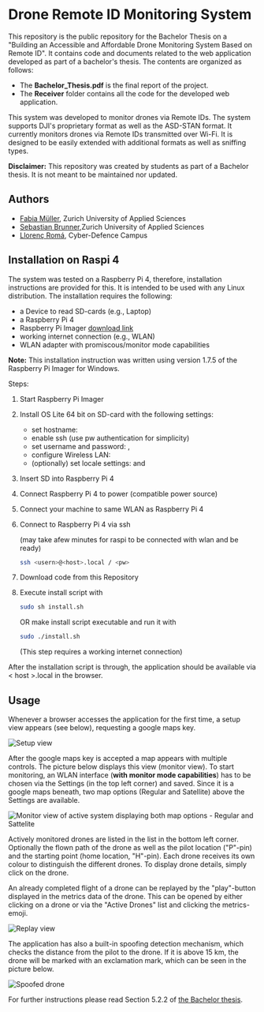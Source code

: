 # Drone Remote ID Monitoring System
This repository is the public repository for the Bachelor Thesis on a "Building an Accessible and Affordable Drone Monitoring System Based on Remote ID". It contains code and documents related to the web application developed as part of a bachelor's thesis. The contents are organized as follows:

+ The **Bachelor_Thesis.pdf** is the final report of the project.
+ The **Receiver** folder contains all the code for the developed web application.

This system was developed to monitor drones via Remote IDs. The 
system supports DJI's proprietary format as well as the ASD-STAN format. 
It currently monitors drones via Remote IDs transmitted over Wi-Fi. It is designed to 
be easily extended with additional formats as well as 
sniffing types.

**Disclaimer:** This repository was created by students as part of a Bachelor thesis. It is not meant to be maintained nor updated.

## Authors
- [Fabia Müller](https://github.com/alessmlr), Zurich University of Applied Sciences
- [Sebastian Brunner](https://github.com/Wernerson),Zurich University of Applied Sciences
- [Llorenç Romá](https://github.com/llorencroma),  Cyber-Defence Campus

## Installation on Raspi 4
The system was tested on a Raspberry Pi 4, therefore, installation instructions are provided for this. It is intended to be used with any Linux distribution. The installation requires the following:
- a Device to read SD-cards (e.g., Laptop)
- a Raspberry Pi 4
- Raspberry Pi Imager [download link](https://www.raspberrypi.com/software/)
- working internet connection (e.g., WLAN)
- WLAN adapter with promiscous/monitor mode capabilities

**Note:** This installation instruction was written using version 1.7.5 of the 
Raspberry Pi Imager for Windows.

Steps:
1. Start Raspberry Pi Imager
2. Install OS Lite 64 bit on SD-card with the following settings:
   - set hostname: <host>
   - enable ssh (use pw authentication for simplicity)
   - set username and password: <user>, <pw>
   - configure Wireless LAN: <ssid>
   - (optionally) set locale settings: <timezone> and <keyboard layout>
3. Insert SD into Raspberry Pi 4
4. Connect Raspberry Pi 4 to power (compatible power source)
5. Connect your machine to same WLAN as Raspberry Pi 4
6. Connect to Raspberry Pi 4 via ssh 

    (may take afew minutes for raspi to be connected with wlan and be ready)

    ```bash
    ssh <usern>@<host>.local / <pw>
   ```
7. Download code from this Repository
8. Execute install script with

    ```bash
    sudo sh install.sh
   ``` 
   OR make install script executable and run it with 
    ```bash
   sudo ./install.sh
   ``` 
   (This step requires a working internet connection)

After the installation script is through, the application should be 
available via < host >.local in the browser.


## Usage

Whenever a browser accesses the application for the first time, a setup 
view appears (see below), requesting a google maps key.

![Setup view](Receiver/resources/images/setupview.png "Setup view")

After the google maps key is accepted a map appears with multiple controls. The 
picture below displays this view (monitor view). To start monitoring, 
an WLAN interface (**with monitor mode capabilities**) has to be chosen via the Settings (in the top left corner) 
and saved. Since it is a google maps beneath, two map options (Regular and 
Satellite) above the Settings are available.

![Monitor view of active system displaying both map options - Regular and Sattelite](Receiver/resources/images/monitorview.png "Monitor view")

Actively monitored drones are listed in the list in the bottom left corner. 
Optionally the flown path of the drone as well as the pilot location 
("P"-pin) and the starting point (home location, "H"-pin). Each drone 
receives its own colour to distinguish the different drones. To display drone details, 
simply click on the drone.

An already completed flight of a drone can be replayed by the "play"-button 
displayed in the metrics data of the drone. This can be opened by either 
clicking on a drone or via the "Active Drones" list and clicking the 
metrics-emoji.

![Replay view](Receiver/resources/images/replayview.png "Replay view")

The application has also a built-in spoofing detection mechanism, which 
checks the distance from the pilot to the drone. If it is above 15 km, the 
drone will be marked with an exclamation mark, which can be seen in the 
picture below.

![Spoofed drone](Receiver/resources/images/spoofingdetection.png "Detected spoofed drone")

For further instructions please read Section 5.2.2 of [the Bachelor thesis](Bachelor_Thesis_Drone_Monitoring_System.pdf).
